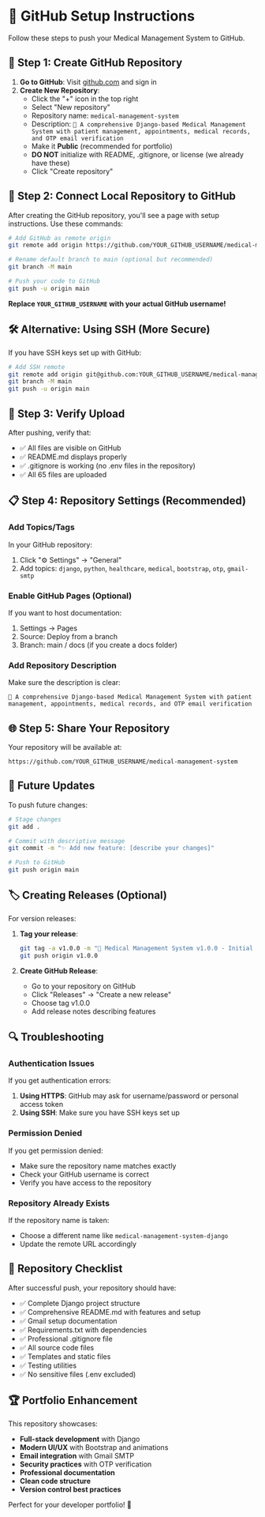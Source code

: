# 🚀 GitHub Setup Instructions

Follow these steps to push your Medical Management System to GitHub.

## 🌟 Step 1: Create GitHub Repository

1. **Go to GitHub**: Visit [github.com](https://github.com) and sign in
2. **Create New Repository**:
   - Click the "+" icon in the top right
   - Select "New repository"
   - Repository name: `medical-management-system`
   - Description: `🏥 A comprehensive Django-based Medical Management System with patient management, appointments, medical records, and OTP email verification`
   - Make it **Public** (recommended for portfolio)
   - **DO NOT** initialize with README, .gitignore, or license (we already have these)
   - Click "Create repository"

## 🔗 Step 2: Connect Local Repository to GitHub

After creating the GitHub repository, you'll see a page with setup instructions. Use these commands:

```bash
# Add GitHub as remote origin
git remote add origin https://github.com/YOUR_GITHUB_USERNAME/medical-management-system.git

# Rename default branch to main (optional but recommended)
git branch -M main

# Push your code to GitHub
git push -u origin main
```

**Replace `YOUR_GITHUB_USERNAME` with your actual GitHub username!**

## 🛠️ Alternative: Using SSH (More Secure)

If you have SSH keys set up with GitHub:

```bash
# Add SSH remote
git remote add origin git@github.com:YOUR_GITHUB_USERNAME/medical-management-system.git
git branch -M main
git push -u origin main
```

## 🔧 Step 3: Verify Upload

After pushing, verify that:
- ✅ All files are visible on GitHub
- ✅ README.md displays properly
- ✅ .gitignore is working (no .env files in the repository)
- ✅ All 65 files are uploaded

## 📋 Step 4: Repository Settings (Recommended)

### Add Topics/Tags
In your GitHub repository:
1. Click "⚙️ Settings" → "General"
2. Add topics: `django`, `python`, `healthcare`, `medical`, `bootstrap`, `otp`, `gmail-smtp`

### Enable GitHub Pages (Optional)
If you want to host documentation:
1. Settings → Pages
2. Source: Deploy from a branch
3. Branch: main / docs (if you create a docs folder)

### Add Repository Description
Make sure the description is clear:
```
🏥 A comprehensive Django-based Medical Management System with patient management, appointments, medical records, and OTP email verification
```

## 🌐 Step 5: Share Your Repository

Your repository will be available at:
```
https://github.com/YOUR_GITHUB_USERNAME/medical-management-system
```

## 🔄 Future Updates

To push future changes:

```bash
# Stage changes
git add .

# Commit with descriptive message
git commit -m "✨ Add new feature: [describe your changes]"

# Push to GitHub
git push origin main
```

## 🏷️ Creating Releases (Optional)

For version releases:

1. **Tag your release**:
   ```bash
   git tag -a v1.0.0 -m "🎉 Medical Management System v1.0.0 - Initial Release"
   git push origin v1.0.0
   ```

2. **Create GitHub Release**:
   - Go to your repository on GitHub
   - Click "Releases" → "Create a new release"
   - Choose tag v1.0.0
   - Add release notes describing features

## 🔍 Troubleshooting

### Authentication Issues
If you get authentication errors:

1. **Using HTTPS**: GitHub may ask for username/password or personal access token
2. **Using SSH**: Make sure you have SSH keys set up

### Permission Denied
If you get permission denied:
- Make sure the repository name matches exactly
- Check your GitHub username is correct
- Verify you have access to the repository

### Repository Already Exists
If the repository name is taken:
- Choose a different name like `medical-management-system-django`
- Update the remote URL accordingly

## 🎯 Repository Checklist

After successful push, your repository should have:
- ✅ Complete Django project structure
- ✅ Comprehensive README.md with features and setup
- ✅ Gmail setup documentation
- ✅ Requirements.txt with dependencies
- ✅ Professional .gitignore file
- ✅ All source code files
- ✅ Templates and static files
- ✅ Testing utilities
- ✅ No sensitive files (.env excluded)

## 🏆 Portfolio Enhancement

This repository showcases:
- **Full-stack development** with Django
- **Modern UI/UX** with Bootstrap and animations
- **Email integration** with Gmail SMTP
- **Security practices** with OTP verification
- **Professional documentation**
- **Clean code structure**
- **Version control best practices**

Perfect for your developer portfolio! 🌟
